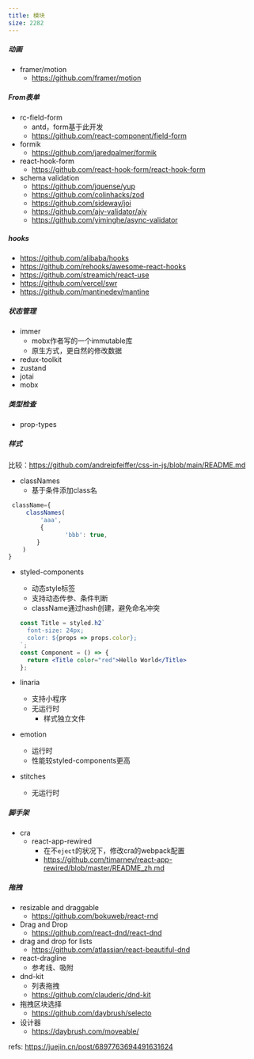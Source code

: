 ```yaml
---
title: 模块
size: 2282
---
```

##### 动画
- framer/motion
	- https://github.com/framer/motion

##### From表单
- rc-field-form
	- antd，form基于此开发
	- https://github.com/react-component/field-form
- formik
	- https://github.com/jaredpalmer/formik
- react-hook-form
	- https://github.com/react-hook-form/react-hook-form
- schema validation
	- https://github.com/jquense/yup
	- https://github.com/colinhacks/zod
	- https://github.com/sideway/joi
	- https://github.com/ajv-validator/ajv
	- https://github.com/yiminghe/async-validator
##### hooks
- https://github.com/alibaba/hooks
- https://github.com/rehooks/awesome-react-hooks
- https://github.com/streamich/react-use
- https://github.com/vercel/swr
- https://github.com/mantinedev/mantine


##### 状态管理
- immer
	- mobx作者写的一个immutable库
	- 原生方式，更自然的修改数据
- redux-toolkit
- zustand
- jotai
- mobx

##### 类型检查
- prop-types

##### 样式
比较：https://github.com/andreipfeiffer/css-in-js/blob/main/README.md
- classNames
	- 基于条件添加class名
```js
 className={
	 classNames(
		 'aaa', 
		 {
                'bbb': true,
        }
    )
}
```
- styled-components
	- 动态style标签
	- 支持动态传参、条件判断
	- className通过hash创建，避免命名冲突
    ```jsx
    const Title = styled.h2`
      font-size: 24px;
      color: ${props => props.color};
    `;
    const Component = () => {
      return <Title color="red">Hello World</Title> 
    };
    ```
- linaria
	- 支持小程序
	- 无运行时
		- 样式独立文件
  
- emotion
	- 运行时
	- 性能较styled-components更高

- stitches
	- 无运行时


##### 脚手架
- cra
	- react-app-rewired
		- 在不`eject`的状况下，修改cra的webpack配置
		- https://github.com/timarney/react-app-rewired/blob/master/README_zh.md

##### 拖拽
- resizable and draggable
	- https://github.com/bokuweb/react-rnd
- Drag and Drop
	- https://github.com/react-dnd/react-dnd
- drag and drop for lists
	- https://github.com/atlassian/react-beautiful-dnd
- react-dragline
	- 参考线、吸附
- dnd-kit
	- 列表拖拽
	- https://github.com/clauderic/dnd-kit
- 拖拽区块选择
	- https://github.com/daybrush/selecto
- 设计器
	- https://daybrush.com/moveable/

refs: 
https://juejin.cn/post/6897763694491631624
